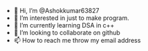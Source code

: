 - 👋 Hi, I’m @Ashokkumar63827
- 👀 I’m interested in just to make program.
- 🌱 I’m currently learning DSA in c++
- 💞️ I’m looking to collaborate on github
- 📫 How to reach me throw my email address

<!---
Ashokkumar63827/Ashokkumar63827 is a ✨ special ✨ repository because its `README.md` (this file) appears on your GitHub profile.
You can click the Preview link to take a look at your changes.
--->
